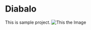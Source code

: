# Diabalo
This is sample project.
![This the Image](http://i.imgur.com/fcDALM2.png "Optional title")
